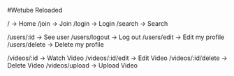 #Wetube Reloaded

/ -> Home
/join -> Join
/login -> Login
/search -> Search

/users/:id -> See user
/users/logout -> Log out
/users/edit -> Edit my profile
/users/delete -> Delete my profile

/videos/:id -> Watch Video
/videos/:id/edit -> Edit Video
/videos/:id/delete -> Delete Video
/videos/upload -> Upload Video
